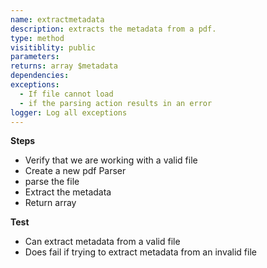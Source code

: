 ```yaml
---
name: extractmetadata
description: extracts the metadata from a pdf.
type: method
visitiblity: public
parameters: 
returns: array $metadata
dependencies:
exceptions:
  - If file cannot load
  - if the parsing action results in an error
logger: Log all exceptions
---
```



**Steps**
- Verify that we are working with a valid file
- Create a new pdf Parser
- parse the file
- Extract the metadata
- Return array

**Test**
- Can extract metadata from a valid file
- Does fail if trying to extract metadata from an invalid file

